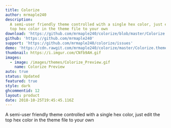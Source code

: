 ```yaml
---
title: Colorize
author: mrmaple240
description:
  A semi-user friendly theme controlled with a single hex color, just edit the
  top hex color in the theme file to your own
download: 'https://github.com/mrmaple240/colorize/blob/master/Colorize.theme.css'
github: 'https://github.com/mrmaple240'
support: 'https://github.com/mrmaple240/colorize/issues'
demo: 'https://cdn.rawgit.com/mrmaple240/colorize/master/Colorize.theme.css'
thumbnail: https://i.imgur.com/CNfb9AH.gif
images:
  - image: /images/themes/Colorize_Preview.gif
    name: Colorize Preview
auto: true
status: Updated
featured: true
style: dark
ghcommentid: 12
layout: product
date: 2018-10-25T19:45:45.116Z
---
```

A semi-user friendly theme controlled with a single hex color, just edit the top hex color in the theme file to your own